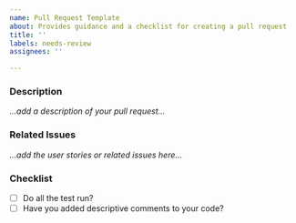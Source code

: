```yaml
---
name: Pull Request Template
about: Provides guidance and a checklist for creating a pull request
title: ''
labels: needs-review
assignees: ''

---
```


### Description
_...add a description of your pull request..._

### Related Issues
_...add the user stories or related issues here..._

### Checklist
- [ ] Do all the test run?
- [ ] Have you added descriptive comments to your code?
